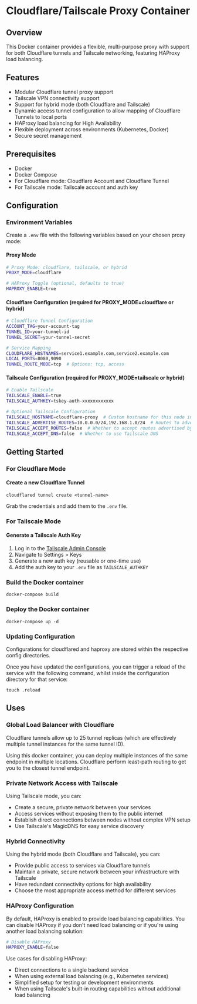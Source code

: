 # Cloudflare/Tailscale Proxy Container

## Overview
This Docker container provides a flexible, multi-purpose proxy with support for both Cloudflare tunnels and Tailscale networking, featuring HAProxy load balancing.

## Features
- Modular Cloudflare tunnel proxy support
- Tailscale VPN connectivity support
- Support for hybrid mode (both Cloudflare and Tailscale)
- Dynamic access tunnel configuration to allow mapping of Cloudflare Tunnels to local ports
- HAProxy load balancing for High Availability
- Flexible deployment across environments (Kubernetes, Docker)
- Secure secret management

## Prerequisites
- Docker
- Docker Compose
- For Cloudflare mode: Cloudflare Account and Cloudflare Tunnel
- For Tailscale mode: Tailscale account and auth key

## Configuration

### Environment Variables
Create a `.env` file with the following variables based on your chosen proxy mode:

#### Proxy Mode
```bash
# Proxy Mode: cloudflare, tailscale, or hybrid
PROXY_MODE=cloudflare

# HAProxy Toggle (optional, defaults to true)
HAPROXY_ENABLE=true
```

#### Cloudflare Configuration (required for PROXY_MODE=cloudflare or hybrid)
```bash
# Cloudflare Tunnel Configuration
ACCOUNT_TAG=your-account-tag
TUNNEL_ID=your-tunnel-id
TUNNEL_SECRET=your-tunnel-secret

# Service Mapping
CLOUDFLARE_HOSTNAMES=service1.example.com,service2.example.com
LOCAL_PORTS=8080,9090
TUNNEL_ROUTE_MODE=tcp  # Options: tcp, access
```

#### Tailscale Configuration (required for PROXY_MODE=tailscale or hybrid)
```bash
# Enable Tailscale
TAILSCALE_ENABLE=true
TAILSCALE_AUTHKEY=tskey-auth-xxxxxxxxxxxx

# Optional Tailscale Configuration
TAILSCALE_HOSTNAME=cloudflare-proxy  # Custom hostname for this node in Tailscale
TAILSCALE_ADVERTISE_ROUTES=10.0.0.0/24,192.168.1.0/24  # Routes to advertise to Tailscale network
TAILSCALE_ACCEPT_ROUTES=false  # Whether to accept routes advertised by other nodes
TAILSCALE_ACCEPT_DNS=false  # Whether to use Tailscale DNS
```

## Getting Started

### For Cloudflare Mode

#### Create a new Cloudflare Tunnel
```cloudflared tunnel create <tunnel-name>```

Grab the credentials and add them to the ```.env``` file.

### For Tailscale Mode

#### Generate a Tailscale Auth Key
1. Log in to the [Tailscale Admin Console](https://login.tailscale.com/admin/settings/keys)
2. Navigate to Settings > Keys
3. Generate a new auth key (reusable or one-time use)
4. Add the auth key to your `.env` file as `TAILSCALE_AUTHKEY`

### Build the Docker container
```docker-compose build```

### Deploy the Docker container
```docker-compose up -d```

### Updating Configuration

Configurations for cloudflared and haproxy are stored within the respective config directories.

Once you have updated the configurations, you can trigger a reload of the service with the following command, whilst inside the configuration directory for that service:

```touch .reload```

## Uses

### Global Load Balancer with Cloudflare

Cloudflare tunnels allow up to 25 tunnel replicas (which are effectively multiple tunnel instances for the same tunnel ID). 

Using this docker container, you can deploy multiple instances of the same endpoint in multiple locations. Cloudflare perform least-path routing to get you to the closest tunnel endpoint.

### Private Network Access with Tailscale

Using Tailscale mode, you can:
- Create a secure, private network between your services
- Access services without exposing them to the public internet
- Establish direct connections between nodes without complex VPN setup
- Use Tailscale's MagicDNS for easy service discovery

### Hybrid Connectivity

Using the hybrid mode (both Cloudflare and Tailscale), you can:
- Provide public access to services via Cloudflare tunnels
- Maintain a private, secure network between your infrastructure with Tailscale
- Have redundant connectivity options for high availability
- Choose the most appropriate access method for different services

### HAProxy Configuration

By default, HAProxy is enabled to provide load balancing capabilities. You can disable HAProxy if you don't need load balancing or if you're using another load balancing solution:

```bash
# Disable HAProxy
HAPROXY_ENABLE=false
```

Use cases for disabling HAProxy:
- Direct connections to a single backend service
- When using external load balancing (e.g., Kubernetes services)
- Simplified setup for testing or development environments
- When using Tailscale's built-in routing capabilities without additional load balancing
